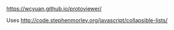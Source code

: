 https://wcyuan.github.io/protoviewer/

Uses http://code.stephenmorley.org/javascript/collapsible-lists/
